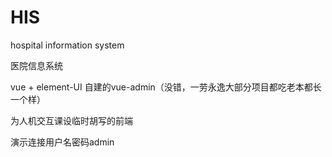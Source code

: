 # HIS

hospital information system

医院信息系统

vue + element-UI 自建的vue-admin（没错，一劳永逸大部分项目都吃老本都长一个样）

为人机交互课设临时胡写的前端

演示连接用户名密码admin

